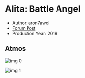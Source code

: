 # Alita: Battle Angel

* Author: aron7awol
* [Forum Post](https://www.avsforum.com/threads/bass-eq-for-filtered-movies.2995212/post-58275024)
* Production Year: 2019

## Atmos

![img 0](https://i.imgur.com/2X3RnIj.jpg)

![img 1](https://i.imgur.com/fQ77GrN.jpg)

